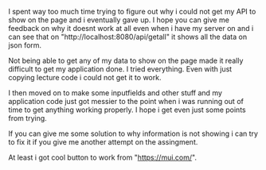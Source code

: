 I spent way too much time trying to figure out why i could not get my API to show on the page and i eventually gave up.
I hope you can give me feedback on why it doesnt work at all even when i have my server on and i can see that on "http://localhost:8080/api/getall"
it shows all the data on json form.

Not being able to get any of my data to show on the page made it really difficult to get my application done. I tried everything. Even with just copying lecture code i could not get it to work.

I then moved on to make some inputfields and other stuff and my application code just got messier to the point when i was running out of time to get anything working properly.
I hope i get even just some points from trying.

If you can give me some solution to why information is not showing i can try to fix it if you give me another attempt on the assingment.

At least i got cool button to work from "https://mui.com/".